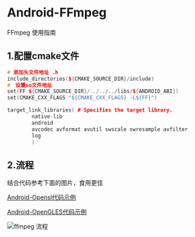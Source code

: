 # Android-FFmpeg
FFmpeg 使用指南

## 1.配置cmake文件
```c++
# 添加头文件地址 .h
include_directories(${CMAKE_SOURCE_DIR}/include)
#　设置so文件地址
set(FF ${CMAKE_SOURCE_DIR}/../../../libs/${ANDROID_ABI})
set(CMAKE_CXX_FLAGS "${CMAKE_CXX_FLAGS} -L${FF}")

target_link_libraries( # Specifies the target library.
        native-lib
        android
        avcodec avformat avutil swscale swresample avfilter
        log
        )
```
## 2.流程

结合代码参考下面的图片，食用更佳

[Android-Opensl代码示例](https://github.com/bugyun/Android-Opensl)

[Android-OpenGLES代码示例](https://github.com/bugyun/Android-OpenGLES)


![ffmpeg 流程](https://github.com/bugyun/Android-FFmpeg/blob/master/file/use-ffmpeg.png)
